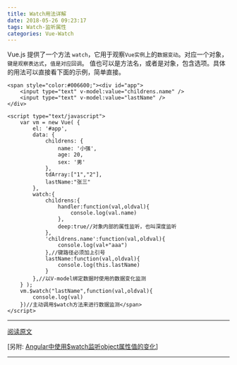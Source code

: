 ```yaml
---
title: Watch用法详解
date: 2018-05-26 09:23:17
tags: Watch-监听属性
categories: Vue-Watch
---
```


Vue.js 提供了一个方法 `watch`，它用于观察`Vue实例`上的`数据变动`。对应一个对象，`键是观察表达式`，`值是对应回调`。
值也可以是方法名，或者是对象，包含选项。具体的用法可以直接看下面的示例，简单直接。

````
<span style="color:#006600;"><div id="app">  
    <input type="text" v-model:value="childrens.name" />  
    <input type="text" v-model:value="lastName" />  
</div>  
  
<script type="text/javascript">     
    var vm = new Vue( {  
        el: '#app',  
        data: {  
            childrens: {  
                name: '小强',  
                age: 20,  
                sex: '男'  
            },  
            tdArray:["1","2"],  
            lastName:"张三"  
        },  
        watch:{  
            childrens:{  
                handler:function(val,oldval){  
                    console.log(val.name)  
                },  
                deep:true//对象内部的属性监听，也叫深度监听  
            },  
            'childrens.name':function(val,oldval){  
                console.log(val+"aaa")  
            },//键路径必须加上引号  
            lastName:function(val,oldval){  
                console.log(this.lastName)  
            }  
        },//以V-model绑定数据时使用的数据变化监测  
    } );  
    vm.$watch("lastName",function(val,oldval){  
        console.log(val)  
    })//主动调用$watch方法来进行数据监测</span>  
</script>  
````
---
[阅读原文](https://blog.csdn.net/itkingone/article/details/69568498)

[另附: [Angular中使用$watch监听object属性值的变化](https://blog.csdn.net/u014291497/article/details/52245651)]

---